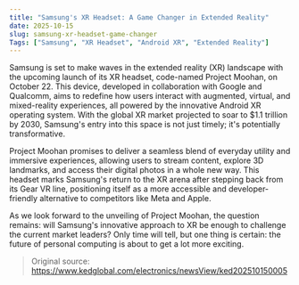 ```yaml
---
title: "Samsung's XR Headset: A Game Changer in Extended Reality"
date: 2025-10-15
slug: samsung-xr-headset-game-changer
Tags: ["Samsung", "XR Headset", "Android XR", "Extended Reality"]
---
```


Samsung is set to make waves in the extended reality (XR) landscape with the upcoming launch of its XR headset, code-named Project Moohan, on October 22. This device, developed in collaboration with Google and Qualcomm, aims to redefine how users interact with augmented, virtual, and mixed-reality experiences, all powered by the innovative Android XR operating system. With the global XR market projected to soar to $1.1 trillion by 2030, Samsung's entry into this space is not just timely; it's potentially transformative.

Project Moohan promises to deliver a seamless blend of everyday utility and immersive experiences, allowing users to stream content, explore 3D landmarks, and access their digital photos in a whole new way. This headset marks Samsung's return to the XR arena after stepping back from its Gear VR line, positioning itself as a more accessible and developer-friendly alternative to competitors like Meta and Apple.

As we look forward to the unveiling of Project Moohan, the question remains: will Samsung's innovative approach to XR be enough to challenge the current market leaders? Only time will tell, but one thing is certain: the future of personal computing is about to get a lot more exciting.

> Original source: https://www.kedglobal.com/electronics/newsView/ked202510150005